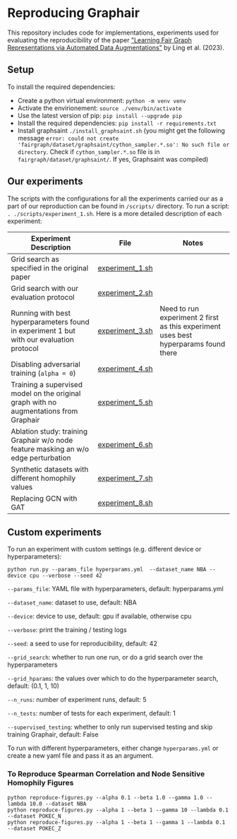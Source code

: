 # Reproducing Graphair

This repository includes code for implementations, experiments used for evaluating the reproducibility of the paper ["Learning Fair Graph Representations via Automated Data Augmentations"](https://openreview.net/pdf?id=1_OGWcP1s9w) by Ling et al. (2023).

## Setup
To install the required dependencies:
- Create a python virtual environment: `python -m venv venv`
- Activate the envirionement: `source ./venv/bin/activate`
- Use the latest version of pip: `pip install --upgrade pip`
- Install the required dependencies: `pip install -r requirements.txt`
- Install graphsaint `./install_graphsaint.sh` (you might get the following message `error: could not create 'fairgraph/dataset/graphsaint/cython_sampler.*.so': No such file or directory`. Check if `cython_sampler.*.so` file is in `fairgraph/dataset/graphsaint/`. If yes, Graphsaint was compiled)

## Our experiments
The scripts with the configurations for all the experiments carried our as a part of our reproduction can be found in `/scripts/` directory. To run a script: `. ./scripts/experiment_1.sh`.
Here is a more detailed description of each experiment:

| Experiment Description | File | Notes |
|-------------|------| ----- |
|      Grid search as specified in the original paper       |   [experiment_1.sh](https://github.com/Thiggel/FACT/blob/main/scripts/experiment_1.sh)   |       |
|      Grid search with our evaluation protocol       |   [experiment_2.sh](https://github.com/Thiggel/FACT/blob/main/scripts/experiment_2.sh)   |       |
|      Running with best hyperparameters found in experiment 1 but with our evaluation protocol         |   [experiment_3.sh](https://github.com/Thiggel/FACT/blob/main/scripts/experiment_3.sh)   |   Need to run experiment 2 first as this experiment uses best hyperparams found there    |
|      Disabling adversarial training (`alpha = 0`)       |   [experiment_4.sh](https://github.com/Thiggel/FACT/blob/main/scripts/experiment_4.sh)   | |
|      Training a supervised model on the original graph with no augmentations from Graphair       |   [experiment_5.sh](https://github.com/Thiggel/FACT/blob/main/scripts/experiment_5.sh)   | |
|      Ablation study: training Graphair w/o node feature masking an w/o edge perturbation       |   [experiment_6.sh](https://github.com/Thiggel/FACT/blob/main/scripts/experiment_6.sh)   | |
|      Synthetic datasets with different homophily values       |   [experiment_7.sh](https://github.com/Thiggel/FACT/blob/main/scripts/experiment_7.sh)   | |
|      Replacing GCN with GAT       |   [experiment_8.sh](https://github.com/Thiggel/FACT/blob/main/scripts/experiment_8.sh)   | |

## Custom experiments
To run an experiment with custom settings (e.g. different device or hyperparameters):
```
python run.py --params_file hyperparams.yml  --dataset_name NBA --device cpu --verbose --seed 42
```
`--params_file`: YAML file with hyperparameters, default: hyperparams.yml

`--dataset_name`: dataset to use, default: NBA

`--device`: device to use, default: gpu if available, otherwise cpu

`--verbose`: print the training / testing logs

`--seed`: a seed to use for reproducibility, default: 42

`--grid_search`: whether to run one run, or do a grid search over the hyperparameters

`--grid_hparams`: the values over which to do the hyperparameter search, default: (0.1, 1, 10)

`--n_runs`: number of experiment runs, default: 5

`--n_tests`: number of tests for each experiment, default: 1

`--supervised_testing`: whether to only run supervised testing and skip training Graphair, default: False

To run with different hyperparameters, either change `hyperparams.yml` or create a new yaml file and pass it as an argument.

### To Reproduce Spearman Correlation and Node Sensitive Homophily Figures

```
python reproduce-figures.py --alpha 0.1 --beta 1.0 --gamma 1.0 --lambda 10.0 --dataset NBA
python reproduce-figures.py --alpha 1 --beta 1 --gamma 10 --lambda 0.1 --dataset POKEC_N
python reproduce-figures.py --alpha 1 --beta 1 --gamma 1 --lambda 0.1 --dataset POKEC_Z
```
